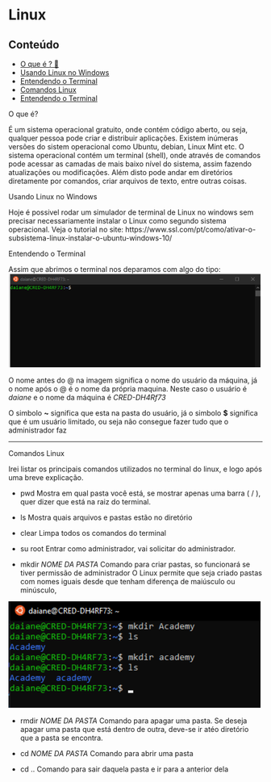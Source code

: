 # Linux

## Conteúdo
<ul>
  <li>
  <a href ="#OqueE"> O que é ? 🐧 </a>
  </li>
    <li>
  <a href ="#Windows"> Usando Linux no Windows </a>
  </li>
   <li>
  <a href ="#Terminal"> Entendendo o Terminal </a>
  </li>
     <li>
  <a href ="#Comandos"> Comandos Linux </a>
  </li>
     <li>
  <a href ="#Terminal"> Entendendo o Terminal </a>
  </li>
</ul>

<section> <p id="OqueE">O que é?</p>

  É um sistema operacional gratuito, onde contém código aberto, ou seja, qualquer pessoa pode criar e distribuir aplicações. Existem inúmeras versões do sistem operacional como Ubuntu, debian, Linux Mint etc.
  O sistema operacional contém um terminal (shell), onde através de comandos pode acessar as camadas de mais baixo nível do sistema, assim fazendo atualizações ou modificações. Além disto pode andar em diretórios diretamente por comandos, criar arquivos de texto, entre outras coisas.

</section>
 
 <section> <p id = "Windows">Usando Linux no Windows</p>
  Hoje é possivel rodar um simulador de terminal de Linux no windows sem precisar necessariamente instalar o Linux como segundo sistema operacional. 
  Veja o tutorial no site: https://www.ssl.com/pt/como/ativar-o-subsistema-linux-instalar-o-ubuntu-windows-10/
 </section>

<section>  <p id = "Terminal"> Entendendo o Terminal </p>
  Assim que abrimos o terminal nos deparamos com algo do tipo:
  

  <img src="src/terminalInicial.png" width="500" title="hover text">


  O nome antes do @ na imagem significa o nome do usuário da máquina, já o nome após o @ é o nome da própria maquina. Neste caso o usuário é <i>daiane</i> e o nome da máquina é <i>CRED-DH4Rf73</i>
  
  O simbolo <b>~</b> significa que esta na pasta do usuário, já o simbolo <b>$</b> significa que é um usuário limitado, ou seja não consegue fazer tudo que o administrador faz
 </section>
 <hr>
 <section>
 <p id = "Comandos">Comandos Linux</p>
  
  Irei listar os principais comandos utilizados no terminal do linux, e logo após uma breve explicação.
  
  
  * pwd
   Mostra em qual pasta você está, se mostrar apenas uma barra ( / ), quer dizer que está na raiz do terminal.
   
  * ls
  Mostra quais arquivos e pastas estão no diretório
  
  * clear
  Limpa todos os comandos do terminal
   
  * su root
  Entrar como administrador, vai solicitar do administrador.
  
  * mkdir <i>NOME DA PASTA</i>
  Comando para criar pastas, so funcionará se tiver permissão de administrador
  O Linux permite que seja criado pastas com nomes iguais desde que tenham diferença de maiúsculo ou minúsculo, 
   <img src="src/pastasComMesmoNome.png" width="500" title="Pastas com Mesmo Nome">
  
  * rmdir <i>NOME DA PASTA</i>
  Comando para apagar uma pasta. Se deseja apagar uma pasta que está dentro de outra, deve-se ir atéo diretório que a pasta se encontra.
  
  * cd <i>NOME DA PASTA</i>
  Comando para abrir uma pasta
  
  * cd ..
  Comando para sair daquela pasta e ir para a anterior dela
    
</section>
